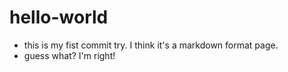 # hello-world
- this is my fist commit try. I think it's a markdown format page.
- guess what? I'm right!
